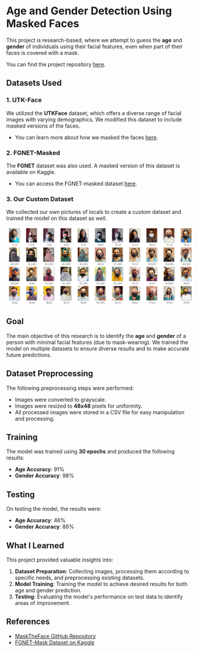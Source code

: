 # Age and Gender Detection Using Masked Faces

This project is research-based, where we attempt to guess the **age** and **gender** of individuals using their facial features, even when part of their faces is covered with a mask.

You can find the project repository [here](https://github.com/Vishnu30603/Age-and-Gender-Detection-).

## Datasets Used

### 1. UTK-Face
We utilized the **UTKFace** dataset, which offers a diverse range of facial images with varying demographics. We modified this dataset to include masked versions of the faces.
- You can learn more about how we masked the faces [here](https://github.com/aqeelanwar/MaskTheFace).

### 2. FGNET-Masked
The **FGNET** dataset was also used. A masked version of this dataset is available on Kaggle.
- You can access the FGNET-masked dataset [here](https://www.kaggle.com/datasets/vatsapatel09/fgnet-mask-dataset).

### 3. Our Custom Dataset
We collected our own pictures of locals to create a custom dataset and trained the model on this dataset as well.

![Custom Dataset](Images/Custom%20Dataset.png)

## Goal

The main objective of this research is to identify the **age** and **gender** of a person with minimal facial features (due to mask-wearing). We trained the model on multiple datasets to ensure diverse results and to make accurate future predictions.

## Dataset Preprocessing

The following preprocessing steps were performed:
- Images were converted to grayscale.
- Images were resized to **48x48** pixels for uniformity.
- All processed images were stored in a CSV file for easy manipulation and processing.

## Training

The model was trained using **30 epochs** and produced the following results:

- **Age Accuracy**: 91%
- **Gender Accuracy**: 98%

## Testing

On testing the model, the results were:

- **Age Accuracy**: 46%
- **Gender Accuracy**: 88%

## What I Learned

This project provided valuable insights into:
1. **Dataset Preparation**: Collecting images, processing them according to specific needs, and preprocessing existing datasets.
2. **Model Training**: Training the model to achieve desired results for both age and gender prediction.
3. **Testing**: Evaluating the model's performance on test data to identify areas of improvement.

## References

- [MaskTheFace GitHub Repository](https://github.com/aqeelanwar/MaskTheFace)
- [FGNET-Mask Dataset on Kaggle](https://www.kaggle.com/datasets/vatsapatel09/fgnet-mask-dataset)
